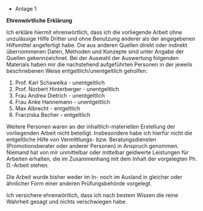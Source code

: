* Anlage 1
**Ehrenwörtliche Erklärung**
Ich erkläre hiermit ehrenwörtlich, dass ich die vorliegende Arbeit ohne unzulässige Hilfe Dritter und ohne Benutzung anderer als der angegebenen Hilfsmittel angefertigt habe. Die aus anderen Quellen direkt oder indirekt übernommenen Daten, Methoden und Konzepte sind unter Angabe der Quellen gekennzeichnet.Bei der Auswahl der Auswertung folgenden Materials haben mir die nachstehend aufgeführten Personen in der jeweils beschriebenen Weise entgeltlich/unentgeltlich geholfen:
1. Prof. Karl Schawelka - unentgeltlich2. Prof. Norbert Hinterberger - unentgeltlich3. Frau Andrea Dietrich - unentgeltlich
4. Frau Anke Hannemann - unentgeltlich
5. Max Albrecht - entgeltlich
6. Franziska Becher - entgeltlich
Weitere Personen waren an der inhaltlich-materiellen Erstellung der vorliegenden Arbeit nicht beteiligt. Insbesondere habe ich hierfür nicht die entgeltliche Hilfe von Vermittlungs- bzw. Beratungsdiensten (Promotionsberater oder anderer Personen) in Anspruch genommen. Niemand hat von mir unmittelbar oder mittelbar geldwerte Leistungen für Arbeiten erhalten, die im Zusammenhang mit dem Inhalt der vorgelegten Ph. D.-Arbeit stehen.
Die Arbeit wurde bisher weder im In- noch im Ausland in gleicher oder ähnlicher Form einer anderen Prüfungsbehörde vorgelegt.
Ich versichere ehrenwörtlich, dass ich nach bestem Wissen die reine Wahrheit gesagt und nichts verschwiegen habe.










